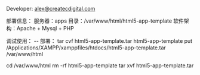 Developer: alex@createcdigital.com


部署信息：
服务器：apps
目录：/var/www/html/html5-app-template
软件架构：Apache + Mysql + PHP


调试使用：
-- 部署：
tar cvf html5-app-template.tar html5-app-template
put /Applications/XAMPP/xamppfiles/htdocs/html5-app-template.tar /var/www/html

cd /var/www/html
rm -rf html5-app-template
tar xvf html5-app-template.tar

